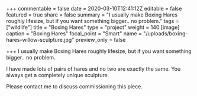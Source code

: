 +++
commentable = false
date = 2020-03-10T12:41:12Z
editable = false
featured = true
share = false
summary = "I usually make Boxing Hares roughly lifesize, but if you want something bigger.. no problem."
tags = ["wildlife"]
title = "Boxing Hares"
type = "project"
weight = 140
[image]
caption = "Boxing Hares"
focal_point = "Smart"
name = "/uploads/boxing-hares-willow-sculpture.jpg"
preview_only = false

+++
I usually make Boxing Hares roughly lifesize, but if you want something bigger.. no problem.

I have made lots of pairs of hares and no two are exactly the same. You always get a completely unique sculpture.

Please contact me to discuss commissioning this piece.